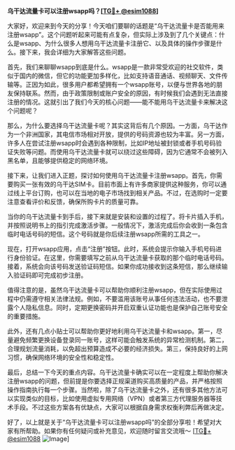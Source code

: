 **乌干达流量卡可以注册wsapp吗？[[TG💪+ @esim1088](https://t.me/s/esim1088)]**

大家好，欢迎来到今天的分享！今天咱们要聊的话题是“乌干达流量卡是否能用来注册wsapp”。这个问题听起来可能有点复杂，但实际上涉及到了几个关键点：什么是wsapp、为什么很多人想用乌干达流量卡注册它、以及具体的操作步骤是什么。接下来，我会详细为大家解答这些问题。

首先，我们来聊聊wsapp到底是什么。wsapp是一款非常受欢迎的社交软件，类似于国内的微信，但它的功能更加多样化，比如支持语音通话、视频聊天、文件传输等。正因为如此，很多用户都希望拥有一个wsapp账号，以便与世界各地的朋友保持联系。然而，由于政策限制或账户安全的原因，有时候我们会遇到无法直接注册的情况。这就引出了我们今天的核心问题——能不能用乌干达流量卡来解决这个问题呢？

那么，为什么要选择乌干达流量卡呢？其实这背后有几个原因。一方面，乌干达作为一个非洲国家，其电信市场相对开放，提供的号码资源也较为丰富。另一方面，许多人在尝试注册wsapp时会遇到各种限制，比如IP地址被封锁或者手机号码验证失败等问题。而使用乌干达流量卡就可以绕过这些障碍，因为它通常不会被列入黑名单，且能够提供稳定的网络环境。

接下来，让我们进入正题，探讨如何使用乌干达流量卡注册wsapp。首先，你需要购买一张有效的乌干达SIM卡。目前市面上有许多商家提供这种服务，你可以通过线上平台订购，也可以在当地的电子市场找到相关产品。不过，在选购时一定要注意查看评价和反馈，确保所购卡片的质量可靠。

当你的乌干达流量卡到手后，接下来就是安装和设置的过程了。将卡片插入手机，并按照说明书上的指引完成激活步骤。一般情况下，激活完成后你会收到一条包含临时电话号码的短信。这个号码就是你后续注册wsapp所需的工具之一。

现在，打开wsapp应用，点击“注册”按钮。此时，系统会提示你输入手机号码进行身份验证。在这里，你需要填写之前从乌干达流量卡获取的那个临时电话号码。接着，系统会向该号码发送验证码短信。如果你成功接收到这条短信，那么继续输入验证码即可完成初步注册。

值得注意的是，虽然乌干达流量卡可以帮助你顺利注册wsapp，但在实际使用过程中仍需遵守相关法律法规。例如，不要滥用该账号从事任何违法活动，也不要泄露个人隐私信息。同时，定期更换密码并开启双重认证功能也是保护自己账号安全的重要措施。

此外，还有几点小贴士可以帮助你更好地利用乌干达流量卡和wsapp。第一，尽量避免频繁更换设备登录同一账号，这样可能会触发系统的异常检测机制。第二，合理规划流量消耗，以免超出预算造成不必要的经济损失。第三，保持良好的上网习惯，确保网络环境的安全性和稳定性。

最后，总结一下今天的重点内容。乌干达流量卡确实可以在一定程度上帮助你解决注册wsapp的问题，但前提是你要选择正规渠道购买高质量的产品，并严格按照操作指南执行每一个步骤。当然啦，除了乌干达流量卡之外，还有很多其他方法可以实现类似的目标，比如使用虚拟专用网络（VPN）或者第三方代理服务器等技术手段。不过这些方案各有优缺点，大家可以根据自身需求权衡利弊后再做决定。

好了，以上就是关于“乌干达流量卡可以注册wsapp吗”的全部分享啦！希望对大家有所帮助。如果你有任何疑问或补充意见，欢迎随时留言交流哦～ [[TG💪+ @esim1088](https://t.me/s/esim1088) ![Image](https://i.postimg.cc/4NQfJmqS/Snipaste-2025-05-13-00-14-12.png)]